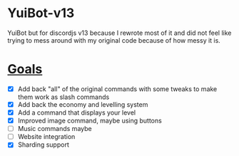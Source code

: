 # YuiBot-v13
 YuiBot but for discordjs v13 because I rewrote most of it and did not feel like trying to mess around with my original code because of how messy it is.
 
 # [Goals](https://github.com/applefell/YuiBot-v13/projects/1)
 - [x] Add back "all" of the original commands with some tweaks to make them work as slash commands
 - [x] Add back the economy and levelling system
 - [x] Add a command that displays your level
 - [x] Improved image command, maybe using buttons
 - [ ] Music commands maybe
 - [ ] Website integration
 - [x] Sharding support
